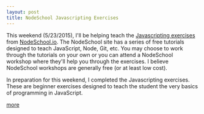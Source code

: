 ```yaml
---
layout: post
title: NodeSchool Javascripting Exercises
---
```


This weekend (5/23/2015), I'll be helping teach the [Javascripting exercises](https://github.com/sethvincent/javascripting) 
from [NodeSchool.io](http://nodeschool.io/).  The NodeSchool site has a series of free tutorials designed to teach JavaScript,
Node, Git, etc.  You may choose to work through the tutorials on your own or you can attend a NodeSchool workshop where
they'll help you through the exercises.  I believe NodeSchool workshops are generally free (or at least low cost).

In preparation for this weekend, I completed the Javascripting exercises.  These are beginner exercises designed to 
teach the student the very basics of programming in JavaScript.

[more](http://mcculloughwebservices.com/2015/05/20/nodeschool-javascripting-exercises/)
